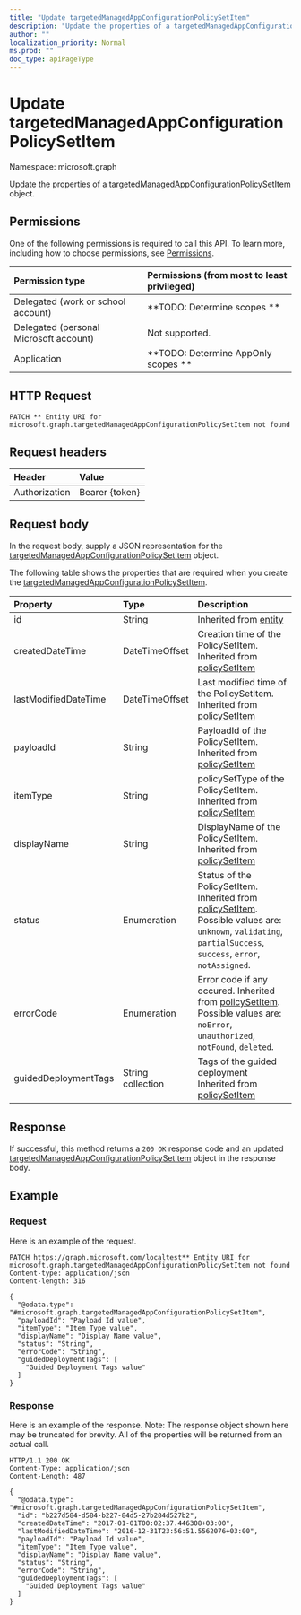 ```yaml
---
title: "Update targetedManagedAppConfigurationPolicySetItem"
description: "Update the properties of a targetedManagedAppConfigurationPolicySetItem object."
author: ""
localization_priority: Normal
ms.prod: ""
doc_type: apiPageType
---
```


# Update targetedManagedAppConfigurationPolicySetItem

Namespace: microsoft.graph

Update the properties of a [targetedManagedAppConfigurationPolicySetItem](../resources/targetedmanagedappconfigurationpolicysetitem.md) object.

## Permissions
One of the following permissions is required to call this API. To learn more, including how to choose permissions, see [Permissions](/concepts/permissions-reference.md).

|Permission type|Permissions (from most to least privileged)|
|:---|:---|
|Delegated (work or school account)|**TODO: Determine scopes **|
|Delegated (personal Microsoft account)|Not supported.|
|Application|**TODO: Determine AppOnly scopes **|

## HTTP Request
<!-- {
  "blockType": "ignored"
}
-->
``` http
PATCH ** Entity URI for microsoft.graph.targetedManagedAppConfigurationPolicySetItem not found
```

## Request headers
|Header|Value|
|:---|:---|
|Authorization|Bearer {token}|

## Request body
In the request body, supply a JSON representation for the [targetedManagedAppConfigurationPolicySetItem](../resources/targetedmanagedappconfigurationpolicysetitem.md) object.

The following table shows the properties that are required when you create the [targetedManagedAppConfigurationPolicySetItem](../resources/targetedmanagedappconfigurationpolicysetitem.md).

|Property|Type|Description|
|:---|:---|:---|
|id|String| Inherited from [entity](../resources/entity.md)|
|createdDateTime|DateTimeOffset|Creation time of the PolicySetItem. Inherited from [policySetItem](../resources/policysetitem.md)|
|lastModifiedDateTime|DateTimeOffset|Last modified time of the PolicySetItem. Inherited from [policySetItem](../resources/policysetitem.md)|
|payloadId|String|PayloadId of the PolicySetItem. Inherited from [policySetItem](../resources/policysetitem.md)|
|itemType|String|policySetType of the PolicySetItem. Inherited from [policySetItem](../resources/policysetitem.md)|
|displayName|String|DisplayName of the PolicySetItem. Inherited from [policySetItem](../resources/policysetitem.md)|
|status|Enumeration|Status of the PolicySetItem. Inherited from [policySetItem](../resources/policysetitem.md). Possible values are: `unknown`, `validating`, `partialSuccess`, `success`, `error`, `notAssigned`.|
|errorCode|Enumeration|Error code if any occured. Inherited from [policySetItem](../resources/policysetitem.md). Possible values are: `noError`, `unauthorized`, `notFound`, `deleted`.|
|guidedDeploymentTags|String collection|Tags of the guided deployment Inherited from [policySetItem](../resources/policysetitem.md)|



## Response
If successful, this method returns a `200 OK` response code and an updated [targetedManagedAppConfigurationPolicySetItem](../resources/targetedmanagedappconfigurationpolicysetitem.md) object in the response body.

## Example

### Request
Here is an example of the request.
<!-- {
  "blockType": "request",
  "name": "update_targetedmanagedappconfigurationpolicysetitem"
}
-->
``` http
PATCH https://graph.microsoft.com/localtest** Entity URI for microsoft.graph.targetedManagedAppConfigurationPolicySetItem not found
Content-type: application/json
Content-length: 316

{
  "@odata.type": "#microsoft.graph.targetedManagedAppConfigurationPolicySetItem",
  "payloadId": "Payload Id value",
  "itemType": "Item Type value",
  "displayName": "Display Name value",
  "status": "String",
  "errorCode": "String",
  "guidedDeploymentTags": [
    "Guided Deployment Tags value"
  ]
}
```

### Response
Here is an example of the response. Note: The response object shown here may be truncated for brevity. All of the properties will be returned from an actual call.
<!-- {
  "blockType": "response",
  "truncated": true
}
-->
``` http
HTTP/1.1 200 OK
Content-Type: application/json
Content-Length: 487

{
  "@odata.type": "#microsoft.graph.targetedManagedAppConfigurationPolicySetItem",
  "id": "b227d584-d584-b227-84d5-27b284d527b2",
  "createdDateTime": "2017-01-01T00:02:37.446308+03:00",
  "lastModifiedDateTime": "2016-12-31T23:56:51.5562076+03:00",
  "payloadId": "Payload Id value",
  "itemType": "Item Type value",
  "displayName": "Display Name value",
  "status": "String",
  "errorCode": "String",
  "guidedDeploymentTags": [
    "Guided Deployment Tags value"
  ]
}
```

